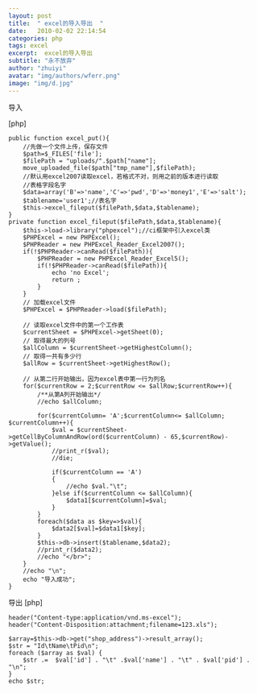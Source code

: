 ```yaml
---
layout: post
title:  " excel的导入导出  "
date:   2010-02-02 22:14:54
categories: php
tags: excel 
excerpt:  excel的导入导出 
subtitle: "永不放弃"
author: "zhuiyi"
avatar: "img/authors/wferr.png"
image: "img/d.jpg"
---
```

导入

[php] 

    public function excel_put(){  
        //先做一个文件上传，保存文件  
        $path=$_FILES['file'];  
        $filePath = "uploads/".$path["name"];  
        move_uploaded_file($path["tmp_name"],$filePath);  
        //默认用excel2007读取excel，若格式不对，则用之前的版本进行读取  
        //表格字段名字  
        $data=array('B'=>'name','C'=>'pwd','D'=>'money1','E'=>'salt');  
        $tablename='user1';//表名字  
        $this->excel_fileput($filePath,$data,$tablename);      
    }  
    private function excel_fileput($filePath,$data,$tablename){  
        $this->load->library("phpexcel");//ci框架中引入excel类  
        $PHPExcel = new PHPExcel();  
        $PHPReader = new PHPExcel_Reader_Excel2007();  
        if(!$PHPReader->canRead($filePath)){  
            $PHPReader = new PHPExcel_Reader_Excel5();  
            if(!$PHPReader->canRead($filePath)){  
                echo 'no Excel';  
                return ;  
            }  
        }  
        // 加载excel文件  
        $PHPExcel = $PHPReader->load($filePath);  
      
        // 读取excel文件中的第一个工作表  
        $currentSheet = $PHPExcel->getSheet(0);  
        // 取得最大的列号  
        $allColumn = $currentSheet->getHighestColumn();  
        // 取得一共有多少行  
        $allRow = $currentSheet->getHighestRow();  
      
        // 从第二行开始输出，因为excel表中第一行为列名  
        for($currentRow = 2;$currentRow <= $allRow;$currentRow++){  
            /**从第A列开始输出*/  
            //echo $allColumn;  
              
            for($currentColumn= 'A';$currentColumn<= $allColumn; $currentColumn++){    
                $val = $currentSheet->getCellByColumnAndRow(ord($currentColumn) - 65,$currentRow)->getValue();  
                //print_r($val);  
                //die;  
                  
                if($currentColumn == 'A')  
                {  
                    //echo $val."\t";  
                }else if($currentColumn <= $allColumn){  
                    $data1[$currentColumn]=$val;  
                }  
            }  
            foreach($data as $key=>$val){  
                $data2[$val]=$data1[$key];  
            }  
            $this->db->insert($tablename,$data2);  
            //print_r($data2);  
            //echo "</br>";         
        }  
        //echo "\n";  
        echo "导入成功";  
    }  




导出
[php] 

    header("Content-type:application/vnd.ms-excel");  
    header("Content-Disposition:attachment;filename=123.xls");  
      
    $array=$this->db->get("shop_address")->result_array();  
    $str = "Id\tName\tPid\n";  
    foreach ($array as $val) {  
        $str .=  $val['id'] . "\t" .$val['name'] . "\t" . $val['pid'] . "\n";  
    }  
    echo $str;    


